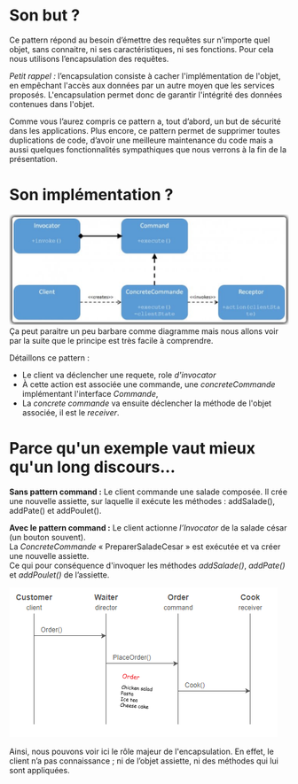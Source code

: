 # Son but ?

Ce pattern répond au besoin d’émettre des requêtes sur n'importe quel objet, sans connaitre, ni ses caractéristiques, ni ses fonctions. Pour cela nous utilisons l’encapsulation des requêtes.

_Petit rappel :_ l’encapsulation consiste à cacher l'implémentation de l'objet, en empêchant l'accès aux données par un autre moyen que les services proposés. L'encapsulation permet donc de garantir l'intégrité des données contenues dans l'objet.

Comme vous l’aurez compris ce pattern a, tout d’abord, un but de sécurité dans les applications. Plus encore, ce pattern permet de supprimer toutes duplications de code, d’avoir une meilleure maintenance du code mais a aussi quelques fonctionnalités sympathiques que nous verrons à la fin de la présentation.

# Son implémentation ?

![Uml of Design Pattern Command](../images/DesignCommand_UML.png)  
Ça peut paraitre un peu barbare comme diagramme mais nous allons voir par la suite que le principe est très facile à comprendre.

Détaillons ce pattern :
-	Le client va déclencher une requete, role _d'invocator_
-	À cette action est associée une commande, une _concreteCommande_ implémentant l'interface _Commande_,
-	La _concrete commande_ va ensuite déclencher la méthode de l'objet associée, il est le _receiver_.

# Parce qu'un exemple vaut mieux qu'un long discours...

**Sans pattern command :** 
Le client commande une salade composée. Il crée une nouvelle assiette, sur laquelle il exécute les méthodes : addSalade(), addPate() et addPoulet().

**Avec le pattern command :**
Le client actionne _l’Invocator_ de la salade césar (un bouton souvent).  
La _ConcreteCommande_ « PreparerSaladeCesar » est exécutée et va créer une nouvelle assiette.  
Ce qui pour conséquence d'invoquer les méthodes _addSalade()_, _addPate()_ et _addPoulet()_ de l’assiette.

![Uml of exemple PatternCommand](../images/DesignCommand_exCooking.PNG)

Ainsi, nous pouvons voir ici le rôle majeur de l'encapsulation. En effet, le client n’a pas connaissance ; ni de l’objet assiette, ni des méthodes qui lui sont appliquées.



